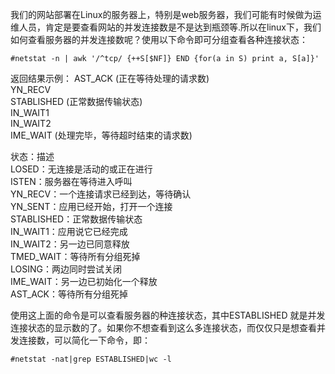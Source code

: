 我们的网站部署在Linux的服务器上，特别是web服务器，我们可能有时候做为运维人员，肯定是要查看网站的并发连接数是不是达到瓶颈等.所以在linux下，我们如何查看服务器的并发连接数呢？使用以下命令即可分组查看各种连接状态：
```
#netstat -n | awk '/^tcp/ {++S[$NF]} END {for(a in S) print a, S[a]}'
```

返回结果示例：
AST_ACK (正在等待处理的请求数)  
YN_RECV  
STABLISHED (正常数据传输状态)  
IN_WAIT1  
IN_WAIT2  
IME_WAIT (处理完毕，等待超时结束的请求数)  

状态：描述  
LOSED：无连接是活动的或正在进行  
ISTEN：服务器在等待进入呼叫  
YN_RECV：一个连接请求已经到达，等待确认  
YN_SENT：应用已经开始，打开一个连接  
STABLISHED：正常数据传输状态  
IN_WAIT1：应用说它已经完成  
IN_WAIT2：另一边已同意释放  
TMED_WAIT：等待所有分组死掉  
LOSING：两边同时尝试关闭  
IME_WAIT：另一边已初始化一个释放  
AST_ACK：等待所有分组死掉 

使用这上面的命令是可以查看服务器的种连接状态，其中ESTABLISHED 就是并发连接状态的显示数的了。如果你不想查看到这么多连接状态，而仅仅只是想查看并发连接数，可以简化一下命令，即：

```
#netstat -nat|grep ESTABLISHED|wc -l 
```
